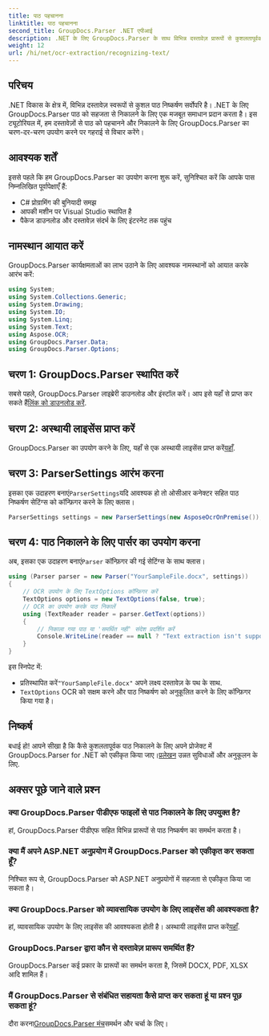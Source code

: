 ```yaml
---
title: पाठ पहचानना
linktitle: पाठ पहचानना
second_title: GroupDocs.Parser .NET एपीआई
description: .NET के लिए GroupDocs.Parser के साथ विभिन्न दस्तावेज़ प्रारूपों से कुशलतापूर्वक पाठ निकालें। आसान एकीकरण और शक्तिशाली OCR क्षमताएँ।
weight: 12
url: /hi/net/ocr-extraction/recognizing-text/
---
```

## परिचय
.NET विकास के क्षेत्र में, विभिन्न दस्तावेज़ स्वरूपों से कुशल पाठ निष्कर्षण सर्वोपरि है। .NET के लिए GroupDocs.Parser पाठ को सहजता से निकालने के लिए एक मजबूत समाधान प्रदान करता है। इस ट्यूटोरियल में, हम दस्तावेज़ों से पाठ को पहचानने और निकालने के लिए GroupDocs.Parser का चरण-दर-चरण उपयोग करने पर गहराई से विचार करेंगे।
## आवश्यक शर्तें
इससे पहले कि हम GroupDocs.Parser का उपयोग करना शुरू करें, सुनिश्चित करें कि आपके पास निम्नलिखित पूर्वापेक्षाएँ हैं:
- C# प्रोग्रामिंग की बुनियादी समझ
- आपकी मशीन पर Visual Studio स्थापित है
- पैकेज डाउनलोड और दस्तावेज़ संदर्भ के लिए इंटरनेट तक पहुंच

## नामस्थान आयात करें
GroupDocs.Parser कार्यक्षमताओं का लाभ उठाने के लिए आवश्यक नामस्थानों को आयात करके आरंभ करें:
```csharp
using System;
using System.Collections.Generic;
using System.Drawing;
using System.IO;
using System.Linq;
using System.Text;
using Aspose.OCR;
using GroupDocs.Parser.Data;
using GroupDocs.Parser.Options;
```
## चरण 1: GroupDocs.Parser स्थापित करें
 सबसे पहले, GroupDocs.Parser लाइब्रेरी डाउनलोड और इंस्टॉल करें। आप इसे यहाँ से प्राप्त कर सकते हैं[लिंक को डाउनलोड करें](https://releases.groupdocs.com/parser/net/).
## चरण 2: अस्थायी लाइसेंस प्राप्त करें
 GroupDocs.Parser का उपयोग करने के लिए, यहाँ से एक अस्थायी लाइसेंस प्राप्त करें[यहाँ](https://purchase.groupdocs.com/temporary-license/).
## चरण 3: ParserSettings आरंभ करना
 इसका एक उदाहरण बनाएं`ParserSettings`यदि आवश्यक हो तो ओसीआर कनेक्टर सहित पाठ निष्कर्षण सेटिंग्स को कॉन्फ़िगर करने के लिए क्लास।
```csharp
ParserSettings settings = new ParserSettings(new AsposeOcrOnPremise());
```
## चरण 4: पाठ निकालने के लिए पार्सर का उपयोग करना
 अब, इसका एक उदाहरण बनाएं`Parser` कॉन्फ़िगर की गई सेटिंग्स के साथ क्लास।
```csharp
using (Parser parser = new Parser("YourSampleFile.docx", settings))
{
    // OCR उपयोग के लिए TextOptions कॉन्फ़िगर करें
    TextOptions options = new TextOptions(false, true);
    // OCR का उपयोग करके पाठ निकालें
    using (TextReader reader = parser.GetText(options))
    {
        // निकाला गया पाठ या 'समर्थित नहीं' संदेश प्रदर्शित करें
        Console.WriteLine(reader == null ? "Text extraction isn't supported" : reader.ReadToEnd());
    }
}
```
इस स्निपेट में:
-  प्रतिस्थापित करें`"YourSampleFile.docx"` अपने लक्ष्य दस्तावेज़ के पथ के साथ.
- `TextOptions` OCR को सक्षम करने और पाठ निष्कर्षण को अनुकूलित करने के लिए कॉन्फ़िगर किया गया है।

## निष्कर्ष
 बधाई हो! आपने सीखा है कि कैसे कुशलतापूर्वक पाठ निकालने के लिए अपने प्रोजेक्ट में GroupDocs.Parser for .NET को एकीकृत किया जाए।[प्रलेखन](https://tutorials.groupdocs.com/parser/net/) उन्नत सुविधाओं और अनुकूलन के लिए.

## अक्सर पूछे जाने वाले प्रश्न
### क्या GroupDocs.Parser पीडीएफ फाइलों से पाठ निकालने के लिए उपयुक्त है?
हां, GroupDocs.Parser पीडीएफ सहित विभिन्न प्रारूपों से पाठ निष्कर्षण का समर्थन करता है।
### क्या मैं अपने ASP.NET अनुप्रयोग में GroupDocs.Parser को एकीकृत कर सकता हूँ?
निश्चित रूप से, GroupDocs.Parser को ASP.NET अनुप्रयोगों में सहजता से एकीकृत किया जा सकता है।
### क्या GroupDocs.Parser को व्यावसायिक उपयोग के लिए लाइसेंस की आवश्यकता है?
हां, व्यावसायिक उपयोग के लिए लाइसेंस की आवश्यकता होती है। अस्थायी लाइसेंस प्राप्त करें[यहाँ](https://purchase.groupdocs.com/temporary-license/).
### GroupDocs.Parser द्वारा कौन से दस्तावेज़ प्रारूप समर्थित हैं?
GroupDocs.Parser कई प्रकार के प्रारूपों का समर्थन करता है, जिसमें DOCX, PDF, XLSX आदि शामिल हैं।
### मैं GroupDocs.Parser से संबंधित सहायता कैसे प्राप्त कर सकता हूं या प्रश्न पूछ सकता हूं?
 दौरा करना[GroupDocs.Parser मंच](https://forum.groupdocs.com/c/parser/17)समर्थन और चर्चा के लिए।